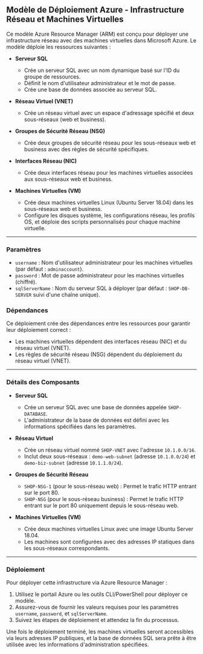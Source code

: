 ## Modèle de Déploiement Azure - Infrastructure Réseau et Machines Virtuelles

Ce modèle Azure Resource Manager (ARM) est conçu pour déployer une infrastructure réseau avec des machines virtuelles dans Microsoft Azure. Le modèle déploie les ressources suivantes :

- **Serveur SQL**
  - Crée un serveur SQL avec un nom dynamique basé sur l'ID du groupe de ressources.
  - Définit le nom d'utilisateur administrateur et le mot de passe.
  - Crée une base de données associée au serveur SQL.

- **Réseau Virtuel (VNET)**
  - Crée un réseau virtuel avec un espace d'adressage spécifié et deux sous-réseaux (web et business).

- **Groupes de Sécurité Réseau (NSG)**
  - Crée deux groupes de sécurité réseau pour les sous-réseaux web et business avec des règles de sécurité spécifiques.

- **Interfaces Réseau (NIC)**
  - Crée deux interfaces réseau pour les machines virtuelles associées aux sous-réseaux web et business.

- **Machines Virtuelles (VM)**
  - Crée deux machines virtuelles Linux (Ubuntu Server 18.04) dans les sous-réseaux web et business.
  - Configure les disques système, les configurations réseau, les profils OS, et déploie des scripts personnalisés pour chaque machine virtuelle.

---

### Paramètres

- `username` : Nom d'utilisateur administrateur pour les machines virtuelles (par défaut : `adminaccount`).
- `password` : Mot de passe administrateur pour les machines virtuelles (chiffré).
- `sqlServerName` : Nom du serveur SQL à déployer (par défaut : `SHOP-DB-SERVER` suivi d'une chaîne unique).

### Dépendances

Ce déploiement crée des dépendances entre les ressources pour garantir leur déploiement correct :

- Les machines virtuelles dépendent des interfaces réseau (NIC) et du réseau virtuel (VNET).
- Les règles de sécurité réseau (NSG) dépendent du déploiement du réseau virtuel (VNET).

---

### Détails des Composants

- **Serveur SQL**
  - Crée un serveur SQL avec une base de données appelée `SHOP-DATABASE`.
  - L'administrateur de la base de données est défini avec les informations spécifiées dans les paramètres.

- **Réseau Virtuel**
  - Crée un réseau virtuel nommé `SHOP-VNET` avec l'adresse `10.1.0.0/16`.
  - Inclut deux sous-réseaux : `demo-web-subnet` (adresse `10.1.0.0/24`) et `demo-biz-subnet` (adresse `10.1.1.0/24`).

- **Groupes de Sécurité Réseau**
  - `SHOP-NSG-1` (pour le sous-réseau web) : Permet le trafic HTTP entrant sur le port 80.
  - `SHOP-NSG` (pour le sous-réseau business) : Permet le trafic HTTP entrant sur le port 80 uniquement depuis le sous-réseau web.

- **Machines Virtuelles (VM)**
  - Crée deux machines virtuelles Linux avec une image Ubuntu Server 18.04.
  - Les machines sont configurées avec des adresses IP statiques dans les sous-réseaux correspondants.

---

### Déploiement

Pour déployer cette infrastructure via Azure Resource Manager :

1. Utilisez le portail Azure ou les outils CLI/PowerShell pour déployer ce modèle.
2. Assurez-vous de fournir les valeurs requises pour les paramètres `username`, `password`, et `sqlServerName`.
3. Suivez les étapes de déploiement et attendez la fin du processus.

Une fois le déploiement terminé, les machines virtuelles seront accessibles via leurs adresses IP publiques, et la base de données SQL sera prête à être utilisée avec les informations d'administration spécifiées.
